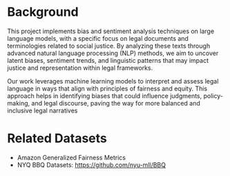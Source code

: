 # Background
This project implements bias and sentiment analysis techniques on large language models, with a specific focus on legal documents and terminologies related to social justice. By analyzing these texts through advanced natural language processing (NLP) methods, we aim to uncover latent biases, sentiment trends, and linguistic patterns that may impact justice and representation within legal frameworks.

Our work leverages machine learning models to interpret and assess legal language in ways that align with principles of fairness and equity. This approach helps in identifying biases that could influence judgments, policy-making, and legal discourse, paving the way for more balanced and inclusive legal narratives

# Related Datasets
- Amazon Generalized Fairness Metrics
- NYQ BBQ Datasets: https://github.com/nyu-mll/BBQ
